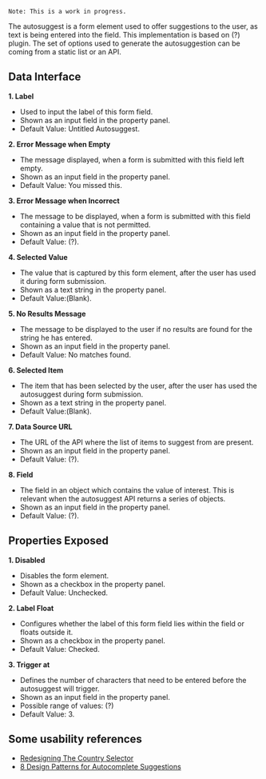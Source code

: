 `Note: This is a work in progress.`

The autosuggest is a form element used to offer suggestions to the user, as text is being entered into the field. This implementation is based on (?) plugin. The set of options used to generate the autosuggestion can be coming from a static list or an API.

## Data Interface

**1. Label**
* Used to input the label of this form field.
* Shown as an input field in the property panel.
* Default Value: Untitled Autosuggest.

**2. Error Message when Empty**
* The message displayed, when a form is submitted with this field left empty.
* Shown as an input field in the property panel.
* Default Value: You missed this. 

**3. Error Message when Incorrect**
* The message to be displayed, when a form is submitted with this field containing a value that is not permitted.
* Shown as an input field in the property panel.
* Default Value: (?).

**4. Selected Value**
* The value that is captured by this form element, after the user has used it during form submission.
* Shown as a text string in the property panel.
* Default Value:(Blank).

**5. No Results Message**
* The message to be displayed to the user if no results are found for the string he has entered.
* Shown as an input field in the property panel.
* Default Value: No matches found.

**6. Selected Item**
* The item that has been selected by the user, after the user has used the autosuggest during form submission.
* Shown as a text string in the property panel.
* Default Value:(Blank).

**7. Data Source URL**
* The URL of the API where the list of items to suggest from are present.
* Shown as an input field in the property panel.
* Default Value: (?).

**8. Field**
* The field in an object which contains the value of interest. This is relevant when the autosuggest API returns a series of objects.
* Shown as an input field in the property panel.
* Default Value: (?).

## Properties Exposed

**1. Disabled**
* Disables the form element.
* Shown as a checkbox in the property panel.
* Default Value: Unchecked.

**2. Label Float**
* Configures whether the label of this form field lies within the field or floats outside it.
* Shown as a checkbox in the property panel.
* Default Value: Checked.

**3. Trigger at**
* Defines the number of characters that need to be entered before the autosuggest will trigger.
* Shown as an input field in the property panel.
* Possible range of values: (?)
* Default Value: 3.

## Some usability references
* [Redesigning The Country Selector](http://www.smashingmagazine.com/2011/11/redesigning-the-country-selector/)
* [8 Design Patterns for Autocomplete Suggestions](http://baymard.com/blog/autocomplete-design)
